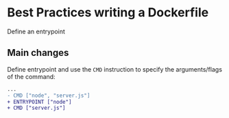 # Best Practices writing a Dockerfile

Define an entrypoint

## Main changes

Define entrypoint and use the `CMD` instruction to specify the arguments/flags of the command:

```diff
...
- CMD ["node", "server.js"]
+ ENTRYPOINT ["node"]
+ CMD ["server.js"]
```
